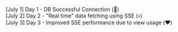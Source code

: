 [July 1] Day 1 - DB Successful Connection (:rofl:)  
[July 2] Day 2 - "Real time" data fetching using SSE (:skull:)  
[July 3] Day 3 - Improved SSE performance due to view usage (:heart:)  